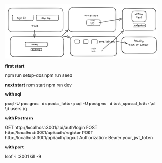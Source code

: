  ![Site Layout](https://github.com/horodylova/special-leter-backend/raw/main/public/Site_Layout.jpg)

**first start**

npm run setup-dbs
npm run seed

**next start**
npm start 
npm run dev

**with sql**

psql -U postgres -d special_letter 
psql -U postgres -d test_special_letter
\d 
\d users
\q

**with Postman**

GET http://localhost:3001/api/auth/login
POST http://localhost:3001/api/auth/register
POST http://localhost:3001/api/auth/logout
Authorization: Bearer your_jwt_token

**with port**

lsof -i :3001
kill -9 
